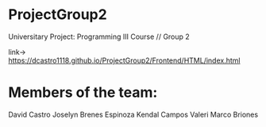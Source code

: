 # ProjectGroup2
Universitary Project: Programming III Course // Group 2

link-> https://dcastro1118.github.io/ProjectGroup2/Frontend/HTML/index.html

# Members of the team:

  David Castro
  Joselyn Brenes Espinoza
  Kendal Campos Valeri
  Marco Briones


